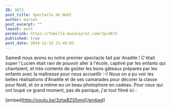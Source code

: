 ```yaml
---
ID: 3672
post_title: Spectacle de Noël
author: marion
post_excerpt: ""
layout: post
permalink: https://famille.mazaleyrat.com/?p=3672
published: true
post_date: 2014-12-15 21:45:03
---
```

Samedi nous avons eu notre premier spectacle fait par Anaëlle ! C'était super ! Lucien était ravi de pouvoir aller à l'école, captivé par les enfants qui chantaient, et très contents de goûter les bons gâteaux préparés par les enfants avec la maîtresse pour nous accueillir :-)
Nous on a pu voir les belles réalisations d'Anaëlle et de ses camarades pour décorer la classe pour Noël, et on a même eu un beau photophore en cadeau. Pour ceux qui ont loupé ce grand moment, pas de panique, j'ai tout filmé ici :

[embed]http://youtu.be/3ztwBZS5mnI[/embed]